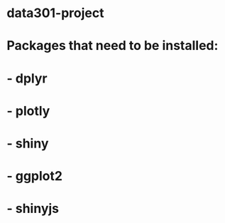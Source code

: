 # data301-project

# Packages that need to be installed:
# - dplyr 
# - plotly
# - shiny
# - ggplot2
# - shinyjs